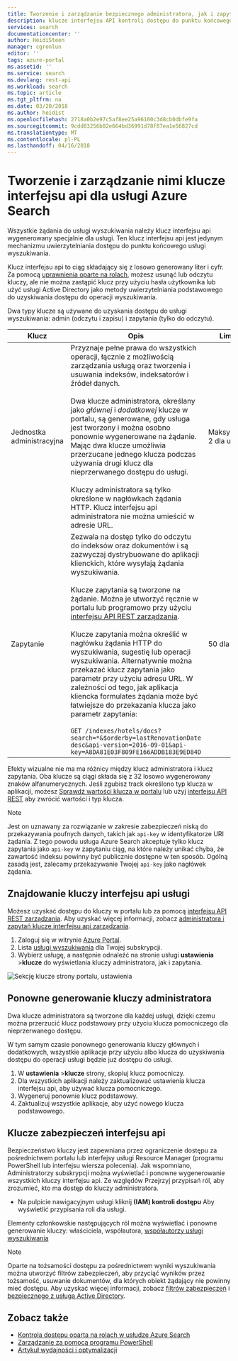 ```yaml
---
title: Tworzenie i zarządzanie bezpiecznego administratora, jak i zapytania api KEY dla usługi Azure Search | Dokumentacja firmy Microsoft
description: klucze interfejsu API kontroli dostępu do punktu końcowego usługi. Klucze administratora przyznają dostęp do zapisu. Klucze zapytania mogą być tworzone na dostęp tylko do odczytu.
services: search
documentationcenter: ''
author: HeidiSteen
manager: cgronlun
editor: ''
tags: azure-portal
ms.assetid: ''
ms.service: search
ms.devlang: rest-api
ms.workload: search
ms.topic: article
ms.tgt_pltfrm: na
ms.date: 03/20/2018
ms.author: heidist
ms.openlocfilehash: 2718a0b2e97c5af8ee25a96100c3d8cb0dbfe9fa
ms.sourcegitcommit: 9cdd83256b82e664bd36991d78f87ea1e56827cd
ms.translationtype: MT
ms.contentlocale: pl-PL
ms.lasthandoff: 04/16/2018
---
```

# <a name="create-and-manage-api-keys-for-an-azure-search-service"></a>Tworzenie i zarządzanie nimi klucze interfejsu api dla usługi Azure Search

Wszystkie żądania do usługi wyszukiwania należy klucz interfejsu api wygenerowany specjalnie dla usługi. Ten klucz interfejsu api jest jedynym mechanizmu uwierzytelniania dostępu do punktu końcowego usługi wyszukiwania. 

Klucz interfejsu api to ciąg składający się z losowo generowany liter i cyfr. Za pomocą [uprawnienia oparte na rolach](search-security-rbac.md), możesz usunąć lub odczytu kluczy, ale nie można zastąpić klucz przy użyciu hasła użytkownika lub użyć usługi Active Directory jako metody uwierzytelniania podstawowego do uzyskiwania dostępu do operacji wyszukiwania. 

Dwa typy klucze są używane do uzyskania dostępu do usługi wyszukiwania: admin (odczytu i zapisu) i zapytania (tylko do odczytu).

|Klucz|Opis|Limity|  
|---------|-----------------|------------|  
|Jednostka administracyjna|Przyznaje pełne prawa do wszystkich operacji, łącznie z możliwością zarządzania usługą oraz tworzenia i usuwania indeksów, indeksatorów i źródeł danych.<br /><br /> Dwa klucze administratora, określany jako *głównej* i *dodatkowej* klucze w portalu, są generowane, gdy usługa jest tworzony i można osobno ponownie wygenerowane na żądanie. Mając dwa klucze umożliwia przerzucane jednego klucza podczas używania drugi klucz dla nieprzerwanego dostępu do usługi.<br /><br /> Kluczy administratora są tylko określone w nagłówkach żądania HTTP. Klucz interfejsu api administratora nie można umieścić w adresie URL.|Maksymalnie 2 dla usługi|  
|Zapytanie|Zezwala na dostęp tylko do odczytu do indeksów oraz dokumentów i są zazwyczaj dystrybuowane do aplikacji klienckich, które wysyłają żądania wyszukiwania.<br /><br /> Klucze zapytania są tworzone na żądanie. Można je utworzyć ręcznie w portalu lub programowo przy użyciu [interfejsu API REST zarządzania](https://docs.microsoft.com/rest/api/searchmanagement/).<br /><br /> Klucze zapytania można określić w nagłówku żądania HTTP do wyszukiwania, sugestię lub operacji wyszukiwania. Alternatywnie można przekazać klucz zapytania jako parametr przy użyciu adresu URL. W zależności od tego, jak aplikacja kliencka formulates żądania może być łatwiejsze do przekazania klucza jako parametr zapytania:<br /><br /> `GET /indexes/hotels/docs?search=*&$orderby=lastRenovationDate desc&api-version=2016-09-01&api-key=A8DA81E03F809FE166ADDB183E9ED84D`|50 dla usługi|  

 Efekty wizualne nie ma ma różnicy między klucz administratora i klucz zapytania. Oba klucze są ciągi składa się z 32 losowo wygenerowany znaków alfanumerycznych. Jeśli zgubisz track określono typ klucza w aplikacji, możesz [Sprawdź wartości klucza w portalu](https://portal.azure.com) lub użyj [interfejsu API REST](https://docs.microsoft.com/rest/api/searchmanagement/) aby zwrócić wartości i typ klucza.  

> [!NOTE]  
>  Jest on uznawany za rozwiązanie w zakresie zabezpieczeń niską do przekazywania poufnych danych, takich jak `api-key` w identyfikatorze URI żądania. Z tego powodu usługa Azure Search akceptuje tylko klucz zapytania jako `api-key` w zapytaniu ciąg, na które należy unikać chyba, że zawartość indeksu powinny być publicznie dostępne w ten sposób. Ogólną zasadą jest, zalecamy przekazywanie Twojej `api-key` jako nagłówek żądania.  

## <a name="find-api-keys-for-your-service"></a>Znajdowanie kluczy interfejsu api usługi

Możesz uzyskać dostępu do kluczy w portalu lub za pomocą [interfejsu API REST zarządzania](https://docs.microsoft.com/rest/api/searchmanagement/). Aby uzyskać więcej informacji, zobacz [administratora i zapytań klucze interfejsu api zarządzania](search-security-api-keys.md).

1. Zaloguj się w witrynie [Azure Portal](https://portal.azure.com).
2. Lista [usługi wyszukiwania](https://portal.azure.com/#blade/HubsExtension/BrowseResourceBlade/resourceType/Microsoft.Search%2FsearchServices) dla Twojej subskrypcji.
3. Wybierz usługę, a następnie odnaleźć na stronie usługi **ustawienia** >**klucze** do wyświetlania kluczy administratora, jak i zapytania.

![Sekcję klucze strony portalu, ustawienia](media/search-security-overview/settings-keys.png)

## <a name="regenerate-admin-keys"></a>Ponowne generowanie kluczy administratora

Dwa klucze administratora są tworzone dla każdej usługi, dzięki czemu można przerzucić klucz podstawowy przy użyciu klucza pomocniczego dla nieprzerwanego dostępu.

W tym samym czasie ponownego generowania kluczy głównych i dodatkowych, wszystkie aplikacje przy użyciu albo klucza do uzyskiwania dostępu do operacji usługi będzie już dostępu do usługi.

1. W **ustawienia** >**klucze** strony, skopiuj klucz pomocniczy.
2. Dla wszystkich aplikacji należy zaktualizować ustawienia klucza interfejsu api, aby używać klucza pomocniczego.
3. Wygeneruj ponownie klucz podstawowy.
4. Zaktualizuj wszystkie aplikacje, aby użyć nowego klucza podstawowego.

## <a name="secure-api-keys"></a>Klucze zabezpieczeń interfejsu api
Bezpieczeństwo kluczy jest zapewniana przez ograniczenie dostępu za pośrednictwem portalu lub interfejsy usługi Resource Manager (programu PowerShell lub interfejsu wiersza polecenia). Jak wspomniano, Administratorzy subskrypcji można wyświetlać i ponowne wygenerowanie wszystkich kluczy interfejsu api. Ze względów Przejrzyj przypisań ról, aby zrozumieć, kto ma dostęp do kluczy administratora.

+ Na pulpicie nawigacyjnym usługi kliknij **(IAM) kontroli dostępu** Aby wyświetlić przypisania roli dla usługi.

Elementy członkowskie następujących ról można wyświetlać i ponowne generowanie kluczy: właściciela, współautora, [współautorzy usługi wyszukiwania](https://docs.microsoft.com/azure/role-based-access-control/built-in-roles#search-service-contributor)

> [!Note]
> Oparte na tożsamości dostępu za pośrednictwem wyniki wyszukiwania można utworzyć filtrów zabezpieczeń, aby przyciąć wyników przez tożsamość, usuwanie dokumentów, dla których obiekt żądający nie powinny mieć dostępu. Aby uzyskać więcej informacji, zobacz [filtrów zabezpieczeń](search-security-trimming-for-azure-search.md) i [bezpiecznego z usługą Active Directory](search-security-trimming-for-azure-search-with-aad.md).

## <a name="see-also"></a>Zobacz także

+ [Kontrola dostępu oparta na rolach w usłudze Azure Search](search-security-rbac.md)
+ [Zarządzanie za pomocą programu PowerShell](search-manage-powershell.md) 
+ [Artykuł wydajności i optymalizacji](search-performance-optimization.md)